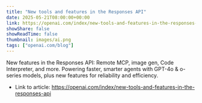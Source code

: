 ```yaml
---
title: "New tools and features in the Responses API"
date: 2025-05-21T08:00:00+00:00
link: https://openai.com/index/new-tools-and-features-in-the-responses-api
showShare: false
showReadTime: false
thumbnail: images/ai.png
tags: ["openai.com/blog"]
---
```

New features in the Responses API: Remote MCP, image gen, Code Interpreter, and more. Powering faster, smarter agents with GPT-4o & o-series models, plus new features for reliability and efficiency.

- Link to article: https://openai.com/index/new-tools-and-features-in-the-responses-api